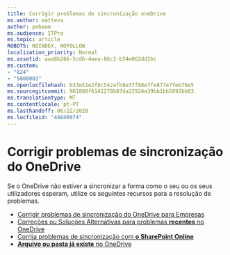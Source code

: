 ```yaml
---
title: Corrigir problemas de sincronização oneDrive
ms.author: matteva
author: pebaum
ms.audience: ITPro
ms.topic: article
ROBOTS: NOINDEX, NOFOLLOW
localization_priority: Normal
ms.assetid: aaa8b266-5cd6-4aea-86c1-b54e062dd2bc
ms.custom:
- "824"
- "5800003"
ms.openlocfilehash: b33e51e2f8c542afb8e37f88e7fe877e7feb78e5
ms.sourcegitcommit: 981880f6141278b87da22924a39bb1bb5892bb83
ms.translationtype: MT
ms.contentlocale: pt-PT
ms.lasthandoff: 06/22/2020
ms.locfileid: "44840974"
---
```

# <a name="fix-onedrive-sync-problems"></a>Corrigir problemas de sincronização do OneDrive

Se o OneDrive não estiver a sincronizar a forma como o seu ou os seus utilizadores esperam, utilize os seguintes recursos para a resolução de problemas.

- [Corrigir problemas de sincronização do OneDrive para Empresas](https://support.microsoft.com/office/207e983e-146d-404c-a994-672ef29e1f90)
- [Correções ou Soluções Alternativas para problemas **recentes** no OneDrive](https://support.office.com/article/36110213-f3f6-490d-8cb7-3833539def0b)
- [Corrija problemas de sincronização com **o SharePoint Online**](https://support.office.com/article/207e983e-146d-404c-a994-672ef29e1f90)
- [**Arquivo ou pasta já existe** no OneDrive](https://support.microsoft.com/office/7b8044ad-438d-41db-bbbf-4f66b8890408)
